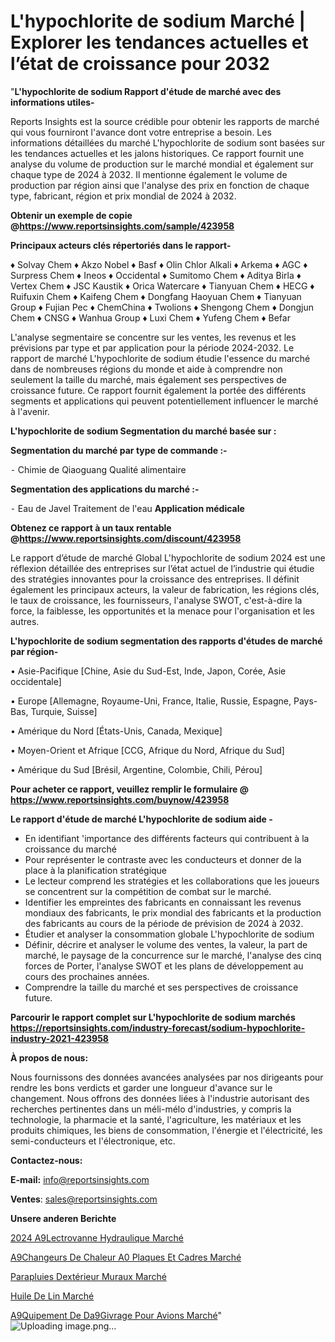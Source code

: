 # L'hypochlorite de sodium Marché | Explorer les tendances actuelles et l’état de croissance pour 2032

"<strong>L'hypochlorite de sodium Rapport d'étude de marché avec des informations utiles-</strong>

Reports Insights est la source crédible pour obtenir les rapports de marché qui vous fourniront l'avance dont votre entreprise a besoin. Les informations détaillées du marché L'hypochlorite de sodium sont basées sur les tendances actuelles et les jalons historiques. Ce rapport fournit une analyse du volume de production sur le marché mondial et également sur chaque type de 2024 à 2032. Il mentionne également le volume de production par région ainsi que l'analyse des prix en fonction de chaque type, fabricant, région et prix mondial de 2024 à 2032.

<strong><b>Obtenir un exemple de copie @</b></strong><a href=https://www.reportsinsights.com/sample/423958><strong><b>https://www.reportsinsights.com/sample/423958</b></strong></a>

<b>Principaux acteurs clés répertoriés dans le rapport-</b>

<b> </b>♦ Solvay Chem
♦ Akzo Nobel
♦ Basf
♦ Olin Chlor Alkali
♦ Arkema
♦ AGC
♦ Surpress Chem
♦ Ineos
♦ Occidental
♦ Sumitomo Chem
♦ Aditya Birla
♦ Vertex Chem
♦ JSC Kaustik
♦ Orica Watercare
♦ Tianyuan Chem
♦ HECG
♦ Ruifuxin Chem
♦ Kaifeng Chem
♦ Dongfang Haoyuan Chem
♦ Tianyuan Group
♦ Fujian Pec
♦ ChemChina
♦ Twolions
♦ Shengong Chem
♦ Dongjun Chem
♦ CNSG
♦ Wanhua Group
♦ Luxi Chem
♦ Yufeng Chem
♦ Befar

L'analyse segmentaire se concentre sur les ventes, les revenus et les prévisions par type et par application pour la période 2024-2032. Le rapport de marché L'hypochlorite de sodium étudie l'essence du marché dans de nombreuses régions du monde et aide à comprendre non seulement la taille du marché, mais également ses perspectives de croissance future. Ce rapport fournit également la portée des différents segments et applications qui peuvent potentiellement influencer le marché à l'avenir.

<strong>L'hypochlorite de sodium Segmentation du marché basée sur :</strong>

<strong>Segmentation du marché par type de commande :-</strong>

⁃ Chimie de Qiaoguang
Qualité alimentaire

<strong>Segmentation des applications du marché :-</strong>

⁃ Eau de Javel
Traitement de l'eau
<strong>Application médicale</strong>

<strong><b>Obtenez ce rapport à un taux rentable @</b></strong><a href=https://www.reportsinsights.com/discount/423958><strong><b>https://www.reportsinsights.com/discount/423958</b></strong></a>

Le rapport d’étude de marché Global L'hypochlorite de sodium 2024 est une réflexion détaillée des entreprises sur l’état actuel de l’industrie qui étudie des stratégies innovantes pour la croissance des entreprises. Il définit également les principaux acteurs, la valeur de fabrication, les régions clés, le taux de croissance, les fournisseurs, l'analyse SWOT, c'est-à-dire la force, la faiblesse, les opportunités et la menace pour l'organisation et les autres.

<strong>L'hypochlorite de sodium segmentation des rapports d'études de marché par région-</strong>

• Asie-Pacifique [Chine, Asie du Sud-Est, Inde, Japon, Corée, Asie occidentale]

• Europe [Allemagne, Royaume-Uni, France, Italie, Russie, Espagne, Pays-Bas, Turquie, Suisse]

• Amérique du Nord [États-Unis, Canada, Mexique]

• Moyen-Orient et Afrique [CCG, Afrique du Nord, Afrique du Sud]

• Amérique du Sud [Brésil, Argentine, Colombie, Chili, Pérou]

<strong>Pour acheter ce rapport, veuillez remplir le formulaire @   <a href=https://www.reportsinsights.com/buynow/423958>https://www.reportsinsights.com/buynow/423958</a></strong>

<strong>Le rapport d'étude de marché L'hypochlorite de sodium aide -</strong>
<ul>
  <li>En identifiant 'importance des différents facteurs qui contribuent à la croissance du marché</li>
  <li>Pour représenter le contraste avec les conducteurs et donner de la place à la planification stratégique</li>
  <li>Le lecteur comprend les stratégies et les collaborations que les joueurs se concentrent sur la compétition de combat sur le marché.</li>
  <li>Identifier les empreintes des fabricants en connaissant les revenus mondiaux des fabricants, le prix mondial des fabricants et la production des fabricants au cours de la période de prévision de 2024 à 2032.</li>
  <li>Étudier et analyser la consommation globale L'hypochlorite de sodium</li>
  <li>Définir, décrire et analyser le volume des ventes, la valeur, la part de marché, le paysage de la concurrence sur le marché, l'analyse des cinq forces de Porter, l'analyse SWOT et les plans de développement au cours des prochaines années.</li>
  <li>Comprendre la taille du marché et ses perspectives de croissance future.</li>
</ul>

<strong>Parcourir le rapport complet sur L'hypochlorite de sodium marchés <a href=https://reportsinsights.com/industry-forecast/sodium-hypochlorite-industry-2021-423958>https://reportsinsights.com/industry-forecast/sodium-hypochlorite-industry-2021-423958</a></strong>

<strong>À propos de nous:</strong>

Nous fournissons des données avancées analysées par nos dirigeants pour rendre les bons verdicts et garder une longueur d'avance sur le changement. Nous offrons des données liées à l'industrie autorisant des recherches pertinentes dans un méli-mélo d'industries, y compris la technologie, la pharmacie et la santé, l'agriculture, les matériaux et les produits chimiques, les biens de consommation, l'énergie et l'électricité, les semi-conducteurs et l'électronique, etc.

<strong>Contactez-nous:</strong>

<strong>E-mail:</strong> <a href=mailto:info@reportsinsights.com>info@reportsinsights.com</a>

<strong>Ventes</strong>: <a href=mailto:sales@reportsinsights.com>sales@reportsinsights.com</a>

<strong>Unsere anderen Berichte</strong>

<a href=https://www.linkedin.com/pulse/2024-%C3%A9lectrovanne-hydraulique-march%C3%A9-analyse-b4wfc/>2024 A9Lectrovanne Hydraulique Marché</a>

<a href=https://www.linkedin.com/pulse/%C3%A9changeurs-de-chaleur-%C3%A0-plaques-et-cadres-march%C3%A9-6bsmc/>A9Changeurs De Chaleur A0 Plaques Et Cadres Marché</a>

<a href=https://www.linkedin.com/pulse/parapluies-dextérieur-muraux-marchéanalyse-du-zfktc/>Parapluies Dextérieur Muraux Marché</a>

<a href=https://www.linkedin.com/pulse/huile-de-lin-march%C3%A9-rapport-sc%C3%A9nario-concurrentiel-8zfyf/>Huile De Lin Marché</a>

<a href=https://www.linkedin.com/pulse/%C3%A9quipement-de-d%C3%A9givrage-pour-avions-march%C3%A9-nudzc/>A9Quipement De Da9Givrage Pour Avions Marché</a>"
![Uploading image.png…]()
